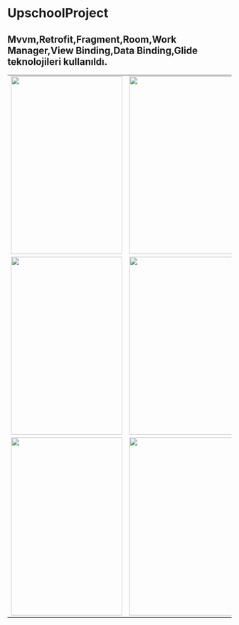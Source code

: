 # UpschoolProject
## Mvvm,Retrofit,Fragment,Room,Work Manager,View Binding,Data Binding,Glide teknolojileri kullanıldı.

<table>
   <tr>
   
   <td>
<img src="https://user-images.githubusercontent.com/56538177/176905559-ee0920d1-b0d6-458f-a328-67bd80e61352.png"  width="250" height="400">
   </td>
   
   <td>
<img src="https://user-images.githubusercontent.com/56538177/176905587-aa6dc98f-fed1-4731-8a2c-476c4a45b87b.png"  width="250" height="400">
    </td>
     <td>
<img src="https://user-images.githubusercontent.com/56538177/176905592-69a0de70-b8d3-4d21-9620-11b6f639e3fa.png"  width="250" height="400">
    </td>
     <td>
<img src="https://user-images.githubusercontent.com/56538177/176905602-c0d3a77e-a726-48c6-af18-c71f1ac9adac.png"  width="250" height="400">
    </td>
  </tr>
  
<tr>
<td>
<img src="https://user-images.githubusercontent.com/56538177/176905573-a9e9dc05-5288-4bac-99bf-43189110e24e.png"  width="250" height="400">
    </td>
       <td>
<img src="https://user-images.githubusercontent.com/56538177/176905639-243b20df-d3bb-473d-a36f-0d65e1bc46df.png"  width="250" height="400">
    </td>
       <td>
<img src="https://user-images.githubusercontent.com/56538177/176906890-fea25a72-ea03-4972-99db-844a9f8c055c.png"  width="250" height="400">
    </td>
       <td>
<img src="https://user-images.githubusercontent.com/56538177/176906897-0d325e58-53e3-4b55-8e48-c3d3623099e0.png"  width="250" height="400">
    </td>
 
 
  </tr>
  <tr>
     <td>
<img src="https://user-images.githubusercontent.com/56538177/176906929-23cc7000-eba2-4aec-bade-a6e262ffa961.png"  width="250" height="400">
    </td>
     <td>
<img src="https://user-images.githubusercontent.com/56538177/176906946-8c63b9b1-4e26-4e0d-b61c-a040045bec83.png"  width="250" height="400""  width="250" height="500">
    </td>
      <td>
<img src="https://user-images.githubusercontent.com/56538177/176909537-a222784f-ca13-421d-8dc6-546c4b611880.png"  width="250" height="400""  width="250" height="500">
    </td>

  </tr>
</table>
